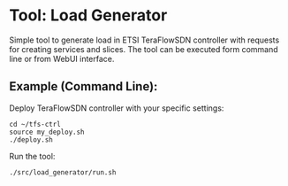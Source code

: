 # Tool: Load Generator

Simple tool to generate load in ETSI TeraFlowSDN controller with requests for creating services and slices.
The tool can be executed form command line or from WebUI interface.

## Example (Command Line):

Deploy TeraFlowSDN controller with your specific settings:
```(bash)
cd ~/tfs-ctrl
source my_deploy.sh 
./deploy.sh 
```

Run the tool:
```(bash)
./src/load_generator/run.sh
```
